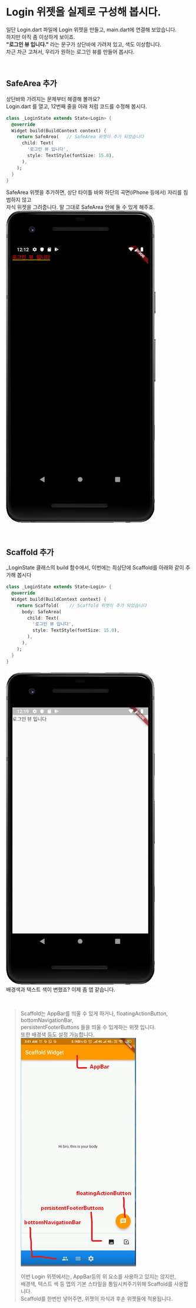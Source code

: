 # Login 위젯을 실제로 구성해 봅시다.
일단 Login.dart 파일에 Login 위젯을 만들고, main.dart에 연결해 보았습니다.  
하지만 아직 좀 이상하게 보이죠.  
**"로그인 뷰 입니다."** 라는 문구가 상단바에 가려져 있고, 색도 이상합니다.  
차근 차근 고쳐서, 우리가 원하는 로그인 뷰를 만들어 봅시다.  

&nbsp;  
## SafeArea 추가
상단바와 가려지는 문제부터 해결해 볼까요?  
Login.dart 를 열고, 12번째 줄을 아래 처럼 코드를 수정해 봅시다.  

``` dart
class _LoginState extends State<Login> {
  @override
  Widget build(BuildContext context) {
    return SafeArea(   // SafeArea 위젯이 추가 되었습니다
      child: Text(
        '로그인 뷰 입니다',
        style: TextStyle(fontSize: 15.0),
      ),
    );
  }
}
```

SafeArea 위젯을 추가하면, 상단 타이틀 바와 하단의 곡면(iPhone 등에서) 자리를 침범하지 않고  
자식 위젯을 그려줍니다. 말 그대로 SafeArea 안에 둘 수 있게 해주죠.  
![login-view-safe-area](images/login-view-safe-area.png)

&nbsp;  
## Scaffold 추가
_LoginState 클래스의 build 함수에서, 이번에는 최상단에 Scaffold를 아래와 같이 추가해 봅시다  
``` dart
class _LoginState extends State<Login> {
  @override
  Widget build(BuildContext context) {
    return Scaffold(    // Scaffold 위젯이 추가 되었습니다
      body: SafeArea(
        child: Text(
          '로그인 뷰 입니다',
          style: TextStyle(fontSize: 15.0),
        ),
      ),
    );
  }
}
```
![login-view-scaffold](images/login-view-scaffold.png)  
배경색과 텍스트 색이 변했죠? 이제 좀 앱 같습니다.  

&nbsp;  
> Scaffold는 AppBar를 띄울 수 있게 하거나, floatingActionButton, bottomNavigationBar,  
> persistentFooterButtons 들을 띄울 수 있게하는 위젯 입니다.  
> 또한 배경색 등도 설정 가능합니다.  
> ![login-view-scaffold-example](images/login-view-scaffold-example.png)  
> 
> 이번 Login 위젯에서는, AppBar등의 위 요소를 사용하고 있지는 않지만,  
> 배경색, 텍스트 색 등 앱의 기본 스타일을 통일시켜주기위해 Scaffold를 사용합니다.  
> Scaffold를 한번만 넣어주면, 위젯의 자식과 후손 위젯들에 적용됩니다.  